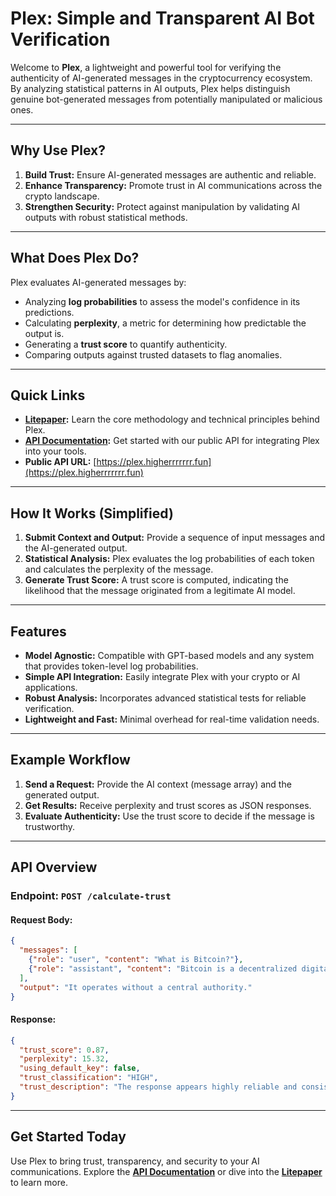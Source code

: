 # Plex: Simple and Transparent AI Bot Verification

Welcome to **Plex**, a lightweight and powerful tool for verifying the authenticity of AI-generated messages in the cryptocurrency ecosystem. By analyzing statistical patterns in AI outputs, Plex helps distinguish genuine bot-generated messages from potentially manipulated or malicious ones.

---

## Why Use Plex?

1. **Build Trust:** Ensure AI-generated messages are authentic and reliable.
2. **Enhance Transparency:** Promote trust in AI communications across the crypto landscape.
3. **Strengthen Security:** Protect against manipulation by validating AI outputs with robust statistical methods.

---

## What Does Plex Do?

Plex evaluates AI-generated messages by:
- Analyzing **log probabilities** to assess the model's confidence in its predictions.
- Calculating **perplexity**, a metric for determining how predictable the output is.
- Generating a **trust score** to quantify authenticity.
- Comparing outputs against trusted datasets to flag anomalies.

---

## Quick Links

- **[Litepaper](WHITEPAPER.md):** Learn the core methodology and technical principles behind Plex.
- **[API Documentation](docs/):** Get started with our public API for integrating Plex into your tools.
- **Public API URL:** [https://plex.higherrrrrrr.fun](https://plex.higherrrrrrr.fun)

---

## How It Works (Simplified)

1. **Submit Context and Output:** Provide a sequence of input messages and the AI-generated output.
2. **Statistical Analysis:** Plex evaluates the log probabilities of each token and calculates the perplexity of the message.
3. **Generate Trust Score:** A trust score is computed, indicating the likelihood that the message originated from a legitimate AI model.

---

## Features

- **Model Agnostic:** Compatible with GPT-based models and any system that provides token-level log probabilities.
- **Simple API Integration:** Easily integrate Plex with your crypto or AI applications.
- **Robust Analysis:** Incorporates advanced statistical tests for reliable verification.
- **Lightweight and Fast:** Minimal overhead for real-time validation needs.

---

## Example Workflow

1. **Send a Request:** Provide the AI context (message array) and the generated output.
2. **Get Results:** Receive perplexity and trust scores as JSON responses.
3. **Evaluate Authenticity:** Use the trust score to decide if the message is trustworthy.

---

## API Overview

### Endpoint: `POST /calculate-trust`

#### Request Body:
```json
{
  "messages": [
    {"role": "user", "content": "What is Bitcoin?"},
    {"role": "assistant", "content": "Bitcoin is a decentralized digital currency."}
  ],
  "output": "It operates without a central authority."
}
```

#### Response:
```json
{
  "trust_score": 0.87,
  "perplexity": 15.32,
  "using_default_key": false,
  "trust_classification": "HIGH",
  "trust_description": "The response appears highly reliable and consistent with expected AI behavior."
}
```

---

## Get Started Today

Use Plex to bring trust, transparency, and security to your AI communications. Explore the **[API Documentation](docs/)** or dive into the **[Litepaper](WHITEPAPER.md)** to learn more.